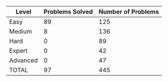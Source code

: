 |Level|Problems Solved|Number of Problems|
|-----|---------------|------------------|
|Easy|89|125|
|Medium|8|136|
|Hard|0|89|
|Expert|0|42|
|Advanced|0|47|
|TOTAL|97|445|
